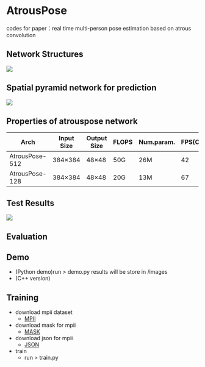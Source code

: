 # AtrousPose
codes for paper：real time multi-person pose estimation based on atrous convolution

## Network Structures
![](https://github.com/Sierkinhane/AtrousPose/blob/master/images/basicNet2.png)
## Spatial pyramid network for prediction
![](https://github.com/Sierkinhane/AtrousPose/blob/master/images/spatialpyramid.png)

## Properties of atrouspose network
| Arch               |Input Size|Output Size| FLOPS |Num.param.|  FPS(C++)  |
|--------------------|----------|-----------|-------|----------|------------|
| AtrousPose-512     |  384×384 |   48×48   |  50G  |    26M   |     42     |
| AtrousPose-128     |  384×384 |   48×48   |  20G  |    13M   |     67     |

## Test Results
![](https://github.com/Sierkinhane/AtrousPose/blob/master/images/demo2.png)

## Evaluation

## Demo
   * (Python demo)run > demo.py results will be store in /images
   * (C++ version) 
   
## Training
   * download mpii dataset
      * [MPII](http://human-pose.mpi-inf.mpg.de/)
   * download mask for mpii
      * [MASK](http://posefs1.perception.cs.cmu.edu/Users/ZheCao/masks_for_mpii_pose.tgz)
   * download json for mpii
      * [JSON](http://posefs1.perception.cs.cmu.edu/Users/ZheCao/MPI.json)
   * train
      * run > train.py
